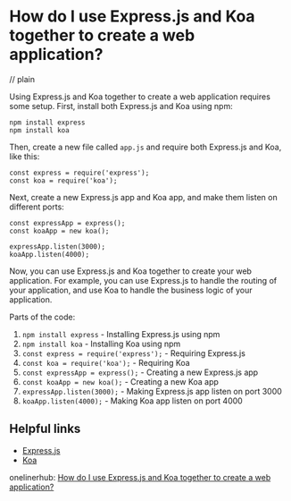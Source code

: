 # How do I use Express.js and Koa together to create a web application?
// plain

Using Express.js and Koa together to create a web application requires some setup. First, install both Express.js and Koa using npm:

```
npm install express
npm install koa
```

Then, create a new file called `app.js` and require both Express.js and Koa, like this:

```
const express = require('express');
const koa = require('koa');
```

Next, create a new Express.js app and Koa app, and make them listen on different ports:

```
const expressApp = express();
const koaApp = new koa();

expressApp.listen(3000);
koaApp.listen(4000);
```

Now, you can use Express.js and Koa together to create your web application. For example, you can use Express.js to handle the routing of your application, and use Koa to handle the business logic of your application.

Parts of the code:

1. `npm install express` - Installing Express.js using npm
2. `npm install koa` - Installing Koa using npm
3. `const express = require('express');` - Requiring Express.js
4. `const koa = require('koa');` - Requiring Koa
5. `const expressApp = express();` - Creating a new Express.js app
6. `const koaApp = new koa();` - Creating a new Koa app
7. `expressApp.listen(3000);` - Making Express.js app listen on port 3000
8. `koaApp.listen(4000);` - Making Koa app listen on port 4000

## Helpful links

- [Express.js](https://expressjs.com/)
- [Koa](https://koajs.com/)

onelinerhub: [How do I use Express.js and Koa together to create a web application?](https://onelinerhub.com/expressjs/how-do-i-use-express-js-and-koa-together-to-create-a-web-application)